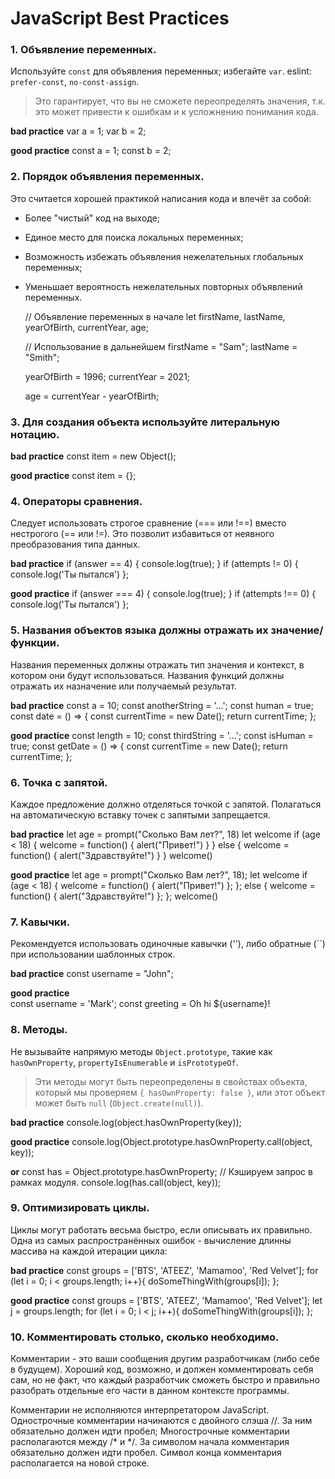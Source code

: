 # JavaScript Best Practices


### 1. Объявление переменных.
Используйте `const` для объявления переменных; избегайте `var`. eslint: `prefer-const`, `no-const-assign`.
> Это гарантирует, что вы не сможете переопределять значения, т.к. это может привести к ошибкам и к усложнению понимания кода.

**bad practice**
  var a = 1;
  var b = 2;

**good practice**
  const a = 1;
  const b = 2;


### 2. Порядок объявления переменных.

Это считается хорошей практикой написания кода и влечёт за собой:

+ Более "чистый" код на выходе;
+ Единое место для поиска локальных переменных;
+ Возможность избежать объявления нежелательных глобальных переменных;
+ Уменьшает вероятность нежелательных повторных объявлений переменных.


  // Объявление переменных в начале
  let firstName, lastName, yearOfBirth, currentYear, age;
  
  // Использование в дальнейшем
  firstName = "Sam";
  lastName = "Smith";

  yearOfBirth = 1996;
  currentYear = 2021;

  age = currentYear - yearOfBirth;


### 3. Для создания объекта используйте литеральную нотацию.

  **bad practice**
  const item = new Object();

  **good practice**
  const item = {};


### 4. Операторы сравнения.
Следует использовать строгое сравнение (=== или !==) вместо нестрогого (== или !=). Это позволит избавиться от неявного преобразования типа данных.

  **bad practice**
  if (answer == 4) { console.log(true); } if (attempts != 0) { console.log('Ты пытался') };

  **good practice**
  if (answer === 4) { console.log(true); } if (attempts !== 0) { console.log('Ты пытался') };


### 5. Названия объектов языка должны отражать их значение/функции.
Названия переменных должны отражать тип значения и контекст, в котором они будут использоваться.
Названия функций должны отражать их назначение или получаемый результат.
  
  **bad practice**
  const a = 10;
  const anotherString = '...';
  const human = true;
  const date = () => {
    const currentTime = new Date();
    return currentTime;
  };

  **good practice**
  const length = 10;
  const thirdString = '...';
  const isHuman = true;
  const getDate = () => {
    const currentTime = new Date();
    return currentTime;
  };


### 6. Точка с запятой.
Каждое предложение должно отделяться точкой с запятой. Полагаться на автоматическую вставку точек с запятыми запрещается.

  **bad practice**
  let age = prompt("Сколько Вам лет?", 18) 
  let welcome if (age < 18) {
       welcome = function() { 
           alert("Привет!") 
           }
 } else { 
     welcome = function() { 
         alert("Здравствуйте!") 
         }
         } welcome()

  **good practice**
   let age = prompt("Сколько Вам лет?", 18);
   let welcome if (age < 18) {
       welcome = function() { 
           alert("Привет!") 
           };
 }; else { 
     welcome = function() { 
         alert("Здравствуйте!") 
         };
         }; welcome()

### 7. Кавычки.
Рекомендуется использовать одиночные кавычки (''), либо обратные (``) при использовании шаблонных строк.

 **bad practice**
  const username = "John";

  **good practice**  
  const username = 'Mark'; const greeting = Oh hi ${username}!


### 8. Методы.
Не вызывайте напрямую методы `Object.prototype`, такие как `hasOwnProperty`, `propertyIsEnumerable` и `isPrototypeOf`. 
> Эти методы могут быть переопределены в свойствах объекта, который мы проверяем `{ hasOwnProperty: false }`, или этот объект может быть `null` (`Object.create(null)`).

**bad practice**
  console.log(object.hasOwnProperty(key));

**good practice**
  console.log(Object.prototype.hasOwnProperty.call(object, key));

  **or**
  const has = Object.prototype.hasOwnProperty; // Кэшируем запрос в рамках модуля.
  console.log(has.call(object, key));


### 9. Оптимизировать циклы.
Циклы могут работать весьма быстро, если описывать их правильно.
Одна из самых распространённых ошибок - вычисление длинны массива на каждой итерации цикла:

**bad practice**
const groups = ['BTS', 'ATEEZ', 'Mamamoo', 'Red Velvet'];
for (let i = 0; i < groups.length; i++){
  doSomeThingWith(groups[i]);
};

**good practice**
const groups = ['BTS', 'ATEEZ', 'Mamamoo', 'Red Velvet'];
let j = groups.length;
for (let i = 0; i < j; i++){
  doSomeThingWith(groups[i]);
};


### 10. Комментировать столько, сколько необходимо.
Комментарии - это ваши сообщения другим разработчикам (либо себе в будущем).
Хороший код, возможно, и должен комментировать себя сам, но не факт, что каждый разработчик сможеть быстро и правильно разобрать отдельные его части в данном контексте программы.

Комментарии не исполняются интерпретатором JavaScript. Однострочные комментарии начинаются с двойного слэша //. За ним обязательно должен идти пробел; 
Многострочные комментарии располагаются между /* и */. За символом начала комментария обязательно должен идти пробел. Символ конца комментария располагается на новой строке.